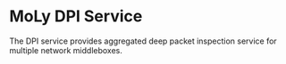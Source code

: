 MoLy DPI Service
================

The DPI service provides aggregated deep packet inspection service for multiple network middleboxes.
